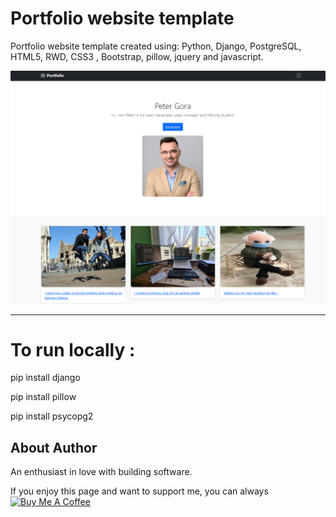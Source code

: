 # Portfolio website template



Portfolio website template created  using:
Python, Django, PostgreSQL, HTML5, RWD, CSS3 , Bootstrap, pillow, jquery and javascript.

![Shot](https://github.com/PeterGora/portfolio/blob/main/images/port1.png?raw=true)


--------------------
# To run locally :

pip install django

pip install pillow

pip install psycopg2


## About Author

An enthusiast in love with building software.

If you enjoy this page and want to support me, you can always <a href="https://www.buymeacoffee.com/PeterGora" target="_blank"><img src="https://www.buymeacoffee.com/assets/img/custom_images/yellow_img.png" alt="Buy Me A Coffee" /></a>
